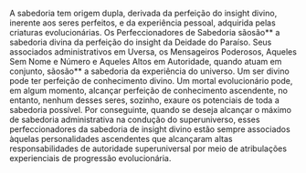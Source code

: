 ﻿A sabedoria tem origem dupla, derivada da perfeição do insight divino, inerente aos seres perfeitos, e da experiência pessoal, adquirida pelas criaturas evolucionárias. Os Perfeccionadores de Sabedoria sãosão** a sabedoria divina da perfeição do insight da Deidade do Paraíso. Seus associados administrativos em Uversa, os Mensageiros Poderosos, Aqueles Sem Nome e Número e Aqueles Altos em Autoridade, quando atuam em conjunto, sãosão** a sabedoria da experiência do universo. Um ser divino pode ter perfeição de conhecimento divino. Um mortal evolucionário pode, em algum momento, alcançar perfeição de conhecimento ascendente, no entanto, nenhum desses seres, sozinho, exaure os potenciais de toda a sabedoria possível. Por conseguinte, quando se deseja alcançar o máximo de sabedoria administrativa na condução do superuniverso, esses perfeccionadores da sabedoria de insight divino estão sempre associados àquelas personalidades ascendentes que alcançaram altas responsabilidades de autoridade superuniversal por meio de atribulações experienciais de progressão evolucionária.